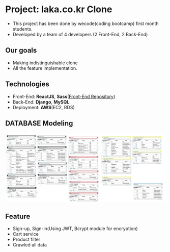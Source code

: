 # Project: laka.co.kr Clone

- This project has been done by wecode(coding bootcamp) first month students.
- Developed by a team of 4 developers (2 Front-End, 2 Back-End)

## Our goals

- Making indistinguishable clone
- All the feature implementation.

## Technologies
- Front-End: **ReactJS**, **Sass**([Front-End Repository](https://github.com/wecode-bootcamp-korea/Rocka-frontend))
- Back-End: **Django**, **MySQL** 
- Deployment: **AWS**(EC2, RDS)

## DATABASE Modeling
<a target="_blank" rel="noopener noreferrer" href="https://github.com/wecode-bootcamp-korea/Rocka-backend/blob/master/LAKA_ERD.png"><img src="https://github.com/wecode-bootcamp-korea/Rocka-backend/blob/master/LAKA_ERD.png" alt="Database ERD" style="max-width:100%;"></a>

## Feature
- Sign-up, Sign-in(Using JWT, Bcrypt module for encryption)
- Cart service
- Product filter
- Crawled all data




